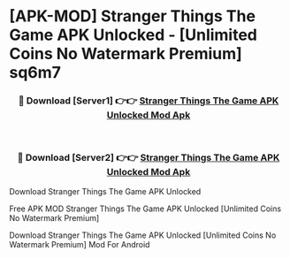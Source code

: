 # [APK-MOD] Stranger Things  The Game APK Unlocked - [Unlimited Coins No Watermark Premium] sq6m7



<div align="center">
<h3>🔴 Download [Server1] 👉👉 <a href="https://momento.my/?title=Stranger_Things__The_Game_APK_Unlocked">Stranger Things  The Game APK Unlocked Mod Apk</a></h3><br>

<h3>🔴 Download [Server2] 👉👉 <a href="https://momento.my/?title=Stranger_Things__The_Game_APK_Unlocked">Stranger Things  The Game APK Unlocked Mod Apk</a></h3>
</div>



Download Stranger Things  The Game APK Unlocked 

Free APK MOD Stranger Things  The Game APK Unlocked [Unlimited Coins No Watermark Premium]

Download Stranger Things  The Game APK Unlocked [Unlimited Coins No Watermark Premium] Mod For Android
